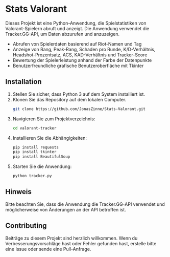 # Stats Valorant

Dieses Projekt ist eine Python-Anwendung, die Spielstatistiken von Valorant-Spielern abruft und anzeigt. Die Anwendung verwendet die Tracker.GG-API, um Daten abzurufen und anzuzeigen.

- Abrufen von Spielerdaten basierend auf Riot-Namen und Tag
- Anzeige von Rang, Peak-Rang, Schaden pro Runde, K/D-Verhältnis, Headshot-Prozentsatz, ACS, KAD-Verhältnis und Tracker-Score
- Bewertung der Spielerleistung anhand der Farbe der Datenpunkte
- Benutzerfreundliche grafische Benutzeroberfläche mit Tkinter

## Installation

1. Stellen Sie sicher, dass Python 3 auf dem System installiert ist.
2. Klonen Sie das Repository auf dem lokalen Computer.   
   ```bash
   git clone https://github.com/JonasZinne/Stats-Valorant.git
   
3. Navigieren Sie zum Projektverzeichnis:
   ```bash
   cd valorant-tracker
   
4. Installieren Sie die Abhängigkeiten:
   ```bash
   pip install requests
   pip install tkinter
   pip install BeautifulSoup
   
5. Starten Sie die Anwendung:
   ```bash
   python tracker.py

## Hinweis

Bitte beachten Sie, dass die Anwendung die Tracker.GG-API verwendet und möglicherweise von Änderungen an der API betroffen ist.

## Contributing

Beiträge zu diesem Projekt sind herzlich willkommen. Wenn du Verbesserungsvorschläge hast oder Fehler gefunden hast, erstelle bitte eine Issue oder sende eine Pull-Anfrage.
